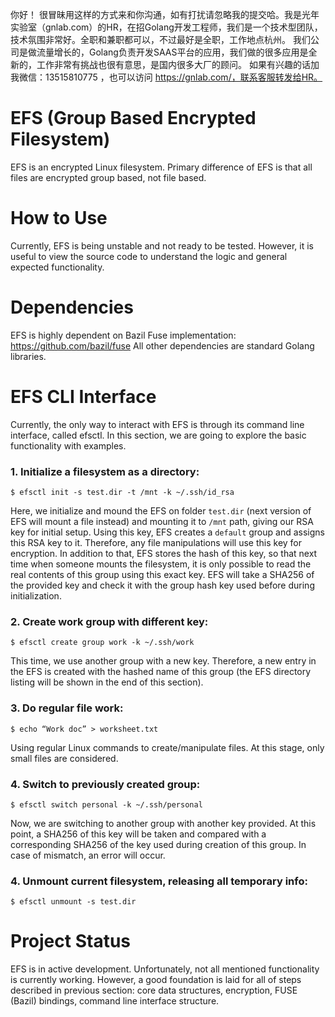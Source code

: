 你好！
很冒昧用这样的方式来和你沟通，如有打扰请忽略我的提交哈。我是光年实验室（gnlab.com）的HR，在招Golang开发工程师，我们是一个技术型团队，技术氛围非常好。全职和兼职都可以，不过最好是全职，工作地点杭州。
我们公司是做流量增长的，Golang负责开发SAAS平台的应用，我们做的很多应用是全新的，工作非常有挑战也很有意思，是国内很多大厂的顾问。
如果有兴趣的话加我微信：13515810775  ，也可以访问 https://gnlab.com/，联系客服转发给HR。
# EFS (Group Based Encrypted Filesystem)

EFS is an encrypted Linux filesystem. Primary difference of EFS is that all files are encrypted group based, not file based.

# How to Use

Currently, EFS is being unstable and not ready to be tested. However, it is useful to view the source code to understand
the logic and general expected functionality.

# Dependencies

EFS is highly dependent on Bazil Fuse implementation: https://github.com/bazil/fuse
All other dependencies are standard Golang libraries.

# EFS CLI Interface

Currently, the only way to interact with EFS is through its command line interface, called efsctl. In this section, we are going to explore the basic functionality with examples.

### 1. Initialize a filesystem as a directory:

`$ efsctl init -s test.dir -t /mnt -k ~/.ssh/id_rsa`

Here, we initialize and mound the EFS on folder `test.dir` (next version of EFS will mount a file instead) and mounting it to `/mnt` path, giving our RSA key for initial setup. Using this key, EFS creates a `default` group and assigns this RSA key to it. Therefore, any file manipulations will use this key for encryption. In addition to that, EFS stores the hash of this key, so that next time when someone mounts the filesystem, it is only possible to read the real contents of this group using this exact key. EFS will take a SHA256 of the provided key and check it with the group hash key used before during initialization.

### 2. Create work group with different key:

`$ efsctl create group work -k ~/.ssh/work`

This time, we use another group with a new key. Therefore, a new entry in the EFS is created with the hashed name of this group (the EFS directory listing will be shown in the end of this section).

### 3. Do regular file work:

`$ echo “Work doc” > worksheet.txt`

Using regular Linux commands to create/manipulate files. At this stage, only small files are considered.

### 4. Switch to previously created group:

`$ efsctl switch personal -k ~/.ssh/personal`

Now, we are switching to another group with another key provided. At this point, a SHA256 of this key will be taken and compared with a corresponding SHA256 of the key used during creation of this group. In case of mismatch, an error will occur.

### 4. Unmount current filesystem, releasing all temporary info:

`$ efsctl unmount -s test.dir`

# Project Status

EFS is in active development. Unfortunately, not all mentioned functionality is currently working. However, a good foundation is laid for all of steps described in previous section: core data structures, encryption, FUSE (Bazil) bindings, command line interface structure.
